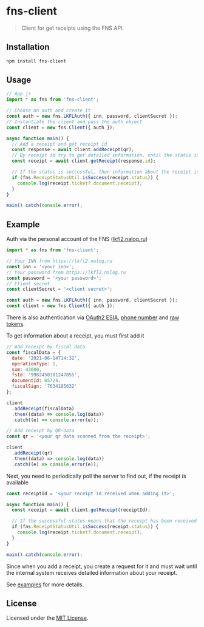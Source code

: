 # fns-client

> Client for get receipts using the FNS API.

## Installation

```bash
npm install fns-client
```

## Usage

```js
// App.js
import * as fns from 'fns-client';

// Choose an auth and create it
const auth = new fns.LKFLAuth({ inn, password, clientSecret });
// Instantiate the client and pass the auth object
const client = new fns.Client({ auth });

async function main() {
  // Add a receipt and get receipt id
  const response = await client.addReceipt(qr);
  // By receipt id try to get detailed information, until the status is successful
  const receipt = await client.getReceipt(response.id);

  // If the status is successful, then information about the receipt is available
  if (fns.ReceiptStatusUtil.isSuccess(receipt.status)) {
    console.log(receipt.ticket?.document.receipt);
  }
}

main().catch(console.error);
```

## Example

Auth via the personal account of the FNS ([lkfl2.nalog.ru](https://lkfl2.nalog.ru))

```js
import * as fns from 'fns-client';

// Your INN from https://lkfl2.nalog.ru
const inn = '<your inn>';
// Your password from https://lkfl2.nalog.ru
const password = '<your password>';
// Client secret
const clientSecret = '<client secret>';

const auth = new fns.LKFLAuth({ inn, password, clientSecret });
const client = new fns.Client({ auth });
```

There is also authentication via [OAuth2 ESIA](./examples/auth-esia.ts), [phone number](./examples/auth-phone.ts) and [raw tokens](./examples/auth-raw-tokens.ts).

To get information about a receipt, you must first add it

```js
// Add receipt by fiscal data
const fiscalData = {
  date: '2021-06-14T14:32',
  operationType: 1,
  sum: 43600,
  fsId: '9982450301247855',
  documentId: 65724,
  fiscalSign: '7634185632'
};

client
  .addReceipt(fiscalData)
  .then((data) => console.log(data))
  .catch((e) => console.error(e));
```

```js
// Add receipt by QR-data
const qr = '<your qr data scanned from the receipt>';

client
  .addReceipt(qr)
  .then((data) => console.log(data))
  .catch((e) => console.error(e));
```

Next, you need to periodically poll the server to find out, if the receipt is available

```js
const receiptId = '<your receipt id received when adding it>';

async function main() {
  const receipt = await client.getReceipt(receiptId);

  // If the successful status means that the receipt has been received
  if (fns.ReceiptStatusUtil.isSuccess(receipt.status)) {
    console.log(receipt.ticket?.document.receipt);
  }
}

main().catch(console.error);
```

Since when you add a receipt, you create a request for it and must wait until the internal system receives detailed information about your receipt.

See [examples](./examples) for more details.

## License

Licensed under the [MIT License](./LICENSE).
